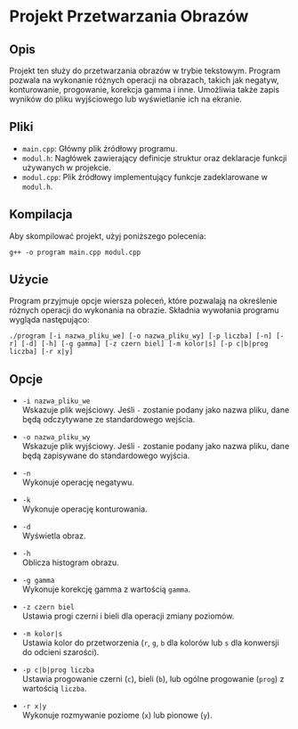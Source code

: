 # Projekt Przetwarzania Obrazów

## Opis

Projekt ten służy do przetwarzania obrazów w trybie tekstowym. Program pozwala na wykonanie różnych operacji na obrazach, takich jak negatyw, konturowanie, progowanie, korekcja gamma i inne. Umożliwia także zapis wyników do pliku wyjściowego lub wyświetlanie ich na ekranie.

## Pliki

- `main.cpp`: Główny plik źródłowy programu.
- `modul.h`: Nagłówek zawierający definicje struktur oraz deklaracje funkcji używanych w projekcie.
- `modul.cpp`: Plik źródłowy implementujący funkcje zadeklarowane w `modul.h`.

## Kompilacja

Aby skompilować projekt, użyj poniższego polecenia:

`g++ -o program main.cpp modul.cpp`


## Użycie

Program przyjmuje opcje wiersza poleceń, które pozwalają na określenie różnych operacji do wykonania na obrazie. Składnia wywołania programu wygląda następująco:

`./program [-i nazwa_pliku_we] [-o nazwa_pliku_wy] [-p liczba] [-n] [-r] [-d] [-h] [-g gamma] [-z czern biel] [-m kolor|s] [-p c|b|prog liczba] [-r x|y]`


## Opcje

- `-i nazwa_pliku_we`  
  Wskazuje plik wejściowy. Jeśli `-` zostanie podany jako nazwa pliku, dane będą odczytywane ze standardowego wejścia.

- `-o nazwa_pliku_wy`  
  Wskazuje plik wyjściowy. Jeśli `-` zostanie podany jako nazwa pliku, dane będą zapisywane do standardowego wyjścia.

- `-n`  
  Wykonuje operację negatywu.

- `-k`  
  Wykonuje operację konturowania.

- `-d`  
  Wyświetla obraz.

- `-h`  
  Oblicza histogram obrazu.

- `-g gamma`  
  Wykonuje korekcję gamma z wartością `gamma`.

- `-z czern biel`  
  Ustawia progi czerni i bieli dla operacji zmiany poziomów.

- `-m kolor|s`  
  Ustawia kolor do przetworzenia (`r`, `g`, `b` dla kolorów lub `s` dla konwersji do odcieni szarości).

- `-p c|b|prog liczba`  
  Ustawia progowanie czerni (`c`), bieli (`b`), lub ogólne progowanie (`prog`) z wartością `liczba`.

- `-r x|y`  
  Wykonuje rozmywanie poziome (`x`) lub pionowe (`y`).
